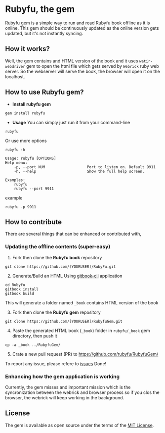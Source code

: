 # Rubyfu, the gem
Rubyfu gem is a simple way to run and read Rubyfu book offline as it is online. This gem should be continuously updated as the online version gets updated, but it's not instantly syncing.

## How it works?
Well, the gem contains and HTML version of the book and it uses `watir-webdriver` gem to open the html file which gets served by `Webrick` ruby web server. So the webserver will serve the book, the browser will open it on the localhost.

## How to use Rubyfu gem?

- **Install rubyfu gem**

```
gem install rubyfu
```

- **Usage**
You can simply just run it from your command-line
```
rubyfu
```

Or use more options 
```
rubyfu -h

Usage: rubyfu [OPTIONS]
Help menu:
    -p, --port NUM                   Port to listen on. Default 9911
    -h, --help                       Show the full help screen.

Examples:
    rubyfu
    rubyfu --port 9911
```

example

```
rubyfu -p 9911
```

## How to contribute
There are several things that can be enhanced or contributed with,
### Updating the offline contents (super-easy)

1. Fork then clone the **Rubyfu book** repository

```
git clone https://github.com/[YOURUSER]/RubyFu.git
```

2. Generate/Build an HTML
Using [gitbook-cli](https://github.com/GitbookIO/gitbook-cli) application

```
cd Rubyfu
gitbook install
gitbook build 
```
This will generate a folder named `_book` contains HTML version of the book

3. Fork then clone the **Rubyfu gem** repository

```
git clone https://github.com/[YOURUSER]/RubyfuGem.git
```

4. Paste the generated HTML book (`_book`) folder in `rubyfu/_book` gem directory, then push it

```
cp -a _book ../RubyfuGem/
```

5. Crate a new pull request (PR) to https://github.com/rubyfu/RubyfuGem/

To report any issue, please refere to [issues](https://github.com/rubyfu/RubyfuGem/issues)
Done!

### Enhancing how the gem application is working 
Currently, the gem misses and important mission which is the syncronization between the webrick and browser process so if you clos the browser, the webrick will keep working in the background.


## License

The gem is available as open source under the terms of the [MIT License](http://opensource.org/licenses/MIT).

